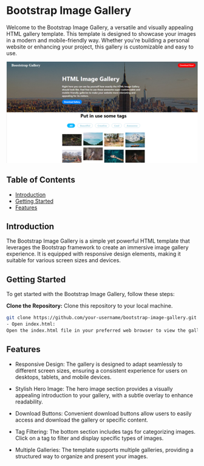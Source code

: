 # Bootstrap Image Gallery

Welcome to the Bootstrap Image Gallery, a versatile and visually appealing HTML gallery template. This template is designed to showcase your images in a modern and mobile-friendly way. Whether you're building a personal website or enhancing your project, this gallery is customizable and easy to use.

![gallery snapshot](images/image_gallery_snapshot.PNG)
## Table of Contents

- [Introduction](#introduction)
- [Getting Started](#getting-started)
- [Features](#features)


## Introduction

The Bootstrap Image Gallery is a simple yet powerful HTML template that leverages the Bootstrap framework to create an immersive image gallery experience. It is equipped with responsive design elements, making it suitable for various screen sizes and devices.

## Getting Started

To get started with the Bootstrap Image Gallery, follow these steps:

 **Clone the Repository:**
   Clone this repository to your local machine.

   ```bash
   git clone https://github.com/your-username/bootstrap-image-gallery.git
- Open index.html:
Open the index.html file in your preferred web browser to view the gallery.
   ```

## Features
- Responsive Design:
The gallery is designed to adapt seamlessly to different screen sizes, ensuring a consistent experience for users on desktops, tablets, and mobile devices.

- Stylish Hero Image:
The hero image section provides a visually appealing introduction to your gallery, with a subtle overlay to enhance readability.

- Download Buttons:
Convenient download buttons allow users to easily access and download the gallery or specific content.

- Tag Filtering:
The bottom section includes tags for categorizing images. Click on a tag to filter and display specific types of images.

- Multiple Galleries:
The template supports multiple galleries, providing a structured way to organize and present your images.
